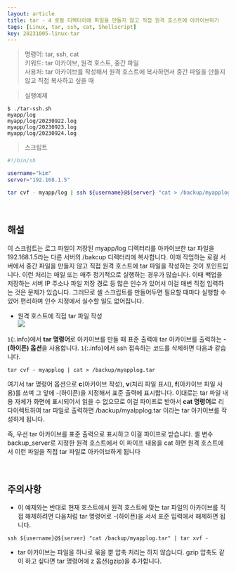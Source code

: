 ```yaml
---
layout: article
title: tar - 4 로컬 디렉터리에 파일을 만들지 않고 직접 원격 호스트에 아카이브하기
tags: [Linux, tar, ssh, cat, Shellscript]
key: 20231005-linux-tar
---
```



> 명령어: tar, ssh, cat  
> 키워드: tar 아카이브, 원격 호스트, 중간 파일   
> 사용처: tar 아카이브를 작성해서 원격 호스트에 복사하면서 중간 파일을 만들지 않고 직접 복사하고 싶을 때

> 실행예제

```
$ ./tar-ssh.sh
myapp/log
myapp/log/20230922.log
myapp/log/20230923.log
myapp/log/20230924.log
```

> 스크립트

```bash
#!/bin/sh

username="kim"
server="192.168.1.5"

tar cvf - myapp/log | ssh ${username}@${server} "cat > /backup/myapplog.tar" # --- 1
```

&nbsp;
&nbsp;

## **해설**

이 스크립트는 로그 파일이 저장된 myapp/log 디렉터리를 아카이브한 tar 파일을 192.168.1.5라는 다른 서버의 /bakcup 디렉터리에 복사합니다. 이때 작업하는 로컬 서버에서 중간 파일을 만들지 않고 직접 원격 호스트에 tar 파일을 작성하는 것이 포인트입니다. 이런 처리는 매일 또는 매주 정기적으로 실행하는 경우가 많습니다. 이때 백업을 저장하는 서버 IP 주소나 파일 저장 경로 등 많은 인수가 있어서 이걸 매번 직접 입력하는 것은 문제가 있습니다. 그러므로 셸 스크립트를 만들어두면 필요할 때마다 실행할 수 있어 편리하며 인수 지정에서 실수할 일도 없어집니다.

- 원격 호스트에 직접  tar 파일 작성  
<img src='http://drive.google.com/thumbnail?id=15__h81KsVxffHFHGMiuCKO-tKq8xVUtv&sz=w1000' /><br>

`1`{:.info}에서 **tar 명령어**로 아카이브를 만들 때 표준 출력에 tar 아카이브를 출력하는 **-(하이픈) 옵션**을 사용합니다. `1`{:.info}에서 ssh 접속하는 코드를 삭제하면 다음과 같습니다.

```
tar cvf - myapplog | cat > /backup/myapplog.tar
```

여기서 tar 명령어 옵션으로 **c**(아카이브 작성), **v**(처리 파일 표시), **f**(아카이브 파일 사용)를 쓰며 그 앞에 -(하이픈)을 지정해서 표준 출력에 표시합니다. 이대로는 tar 파일 내용 자체가 화면에 표시되어서 읽을 수 없으므로 이걸 파이프로 받아서 **cat 명령어**로 리다이렉트하여 tar 파일로 출력하면 /backup/myalpplog.tar 이라는 tar 아카이브를 작성하게 됩니다.

즉, 우선 tar 아카이브를 표준 출력으로 표시하고 이걸 파이프로 받습니다. 셸 변수 backup_server로 지정한 원격 호스트에서 이 파이프 내용을 cat 하면 원격 호스트에서 이런 파일을 직접 tar 파일로 아카이브하게 됩니다

&nbsp;
&nbsp;

## **주의사항**

- 이 예제와는 반대로 현재 호스트에서 원격 호스트에 맞는 tar 파일의 아카이브를 직접 해제하려면 다음처럼 tar 명령어로 -(하이픈)을 서서 표준 입력에서 해제하면 됩니다.
```
ssh ${username}@${server} "cat /backup/myapplog.tar" | tar xvf -
```

- tar 아카이브는 파일을 하나로 묶을 뿐 압축 처리는 하지 않습니다. gzip 압축도 같이 하고 싶다면 tar 명령어에 z 옵션(gzip)을 추가합니다.